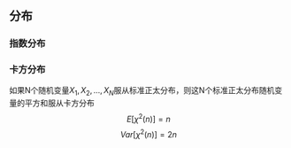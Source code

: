 #
## 分布
### 指数分布

### 卡方分布
如果N个随机变量$X_1,X_2,...,X_N$服从标准正太分布，则这N个标准正太分布随机变量的平方和服从卡方分布
$$ E[\chi^2(n)] = n$$
$$ Var[\chi^2(n)] = 2n$$
